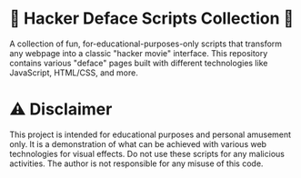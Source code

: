 # 👾 Hacker Deface Scripts Collection 👾
A collection of fun, for-educational-purposes-only scripts that transform any webpage into a classic "hacker movie" interface. This repository contains various "deface" pages built with different technologies like JavaScript, HTML/CSS, and more.

# ⚠️ Disclaimer
This project is intended for educational purposes and personal amusement only. It is a demonstration of what can be achieved with various web technologies for visual effects. Do not use these scripts for any malicious activities. The author is not responsible for any misuse of this code.


